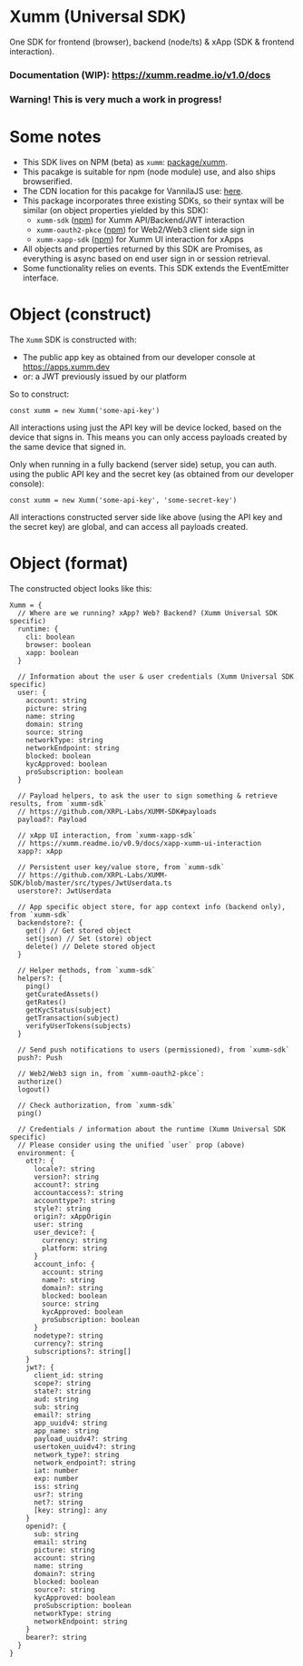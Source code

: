 # Xumm (Universal SDK)

One SDK for frontend (browser), backend (node/ts) & xApp (SDK & frontend interaction).

### Documentation (WIP): https://xumm.readme.io/v1.0/docs

### Warning! This is very much a work in progress!

# Some notes

- This SDK lives on NPM (beta) as `xumm`: [package/xumm](https://www.npmjs.com/package/xumm).
- This pacakge is suitable for npm (node module) use, and also ships browserified.
- The CDN location for this pacakge for VannilaJS use: [here](https://xumm.app/assets/cdn/xumm.min.js).
- This package incorporates three existing SDKs, so their syntax will be similar (on object properties yielded by this SDK):
  - `xumm-sdk` ([npm](https://www.npmjs.com/package/xumm-sdk)) for Xumm API/Backend/JWT interaction
  - `xumm-oauth2-pkce` ([npm](https://www.npmjs.com/package/xumm-oauth2-pkce)) for Web2/Web3 client side sign in
  - `xumm-xapp-sdk` ([npm](https://www.npmjs.com/package/xumm-xapp-sdk)) for Xumm UI interaction for xApps
- All objects and properties returned by this SDK are Promises, as everything is async based on end user sign in or session retrieval.
- Some functionality relies on events. This SDK extends the EventEmitter interface.

# Object (construct)

The `Xumm` SDK is constructed with:

- The public app key as obtained from our developer console at https://apps.xumm.dev
- or: a JWT previously issued by our platform

So to construct:

```
const xumm = new Xumm('some-api-key')
```

All interactions using just the API key will be device locked, based on the device that signs in. This means you can only access payloads created by the same device that signed in.

Only when running in a fully backend (server side) setup, you can auth. using the public API key and the secret key (as obtained from our developer console):

```
const xumm = new Xumm('some-api-key', 'some-secret-key')
```

All interactions constructed server side like above (using the API key and the secret key) are global, and can access all payloads created.

# Object (format)

The constructed object looks like this:

```
Xumm = {
  // Where are we running? xApp? Web? Backend? (Xumm Universal SDK specific)
  runtime: {
    cli: boolean
    browser: boolean
    xapp: boolean
  }

  // Information about the user & user credentials (Xumm Universal SDK specific)
  user: {
    account: string
    picture: string
    name: string
    domain: string
    source: string
    networkType: string
    networkEndpoint: string
    blocked: boolean
    kycApproved: boolean
    proSubscription: boolean
  }

  // Payload helpers, to ask the user to sign something & retrieve results, from `xumm-sdk`
  // https://github.com/XRPL-Labs/XUMM-SDK#payloads
  payload?: Payload

  // xApp UI interaction, from `xumm-xapp-sdk`
  // https://xumm.readme.io/v0.9/docs/xapp-xumm-ui-interaction
  xapp?: xApp

  // Persistent user key/value store, from `xumm-sdk`
  // https://github.com/XRPL-Labs/XUMM-SDK/blob/master/src/types/JwtUserdata.ts
  userstore?: JwtUserdata

  // App specific object store, for app context info (backend only), from `xumm-sdk`
  backendstore?: {
    get() // Get stored object
    set(json) // Set (store) object
    delete() // Delete stored object
  }

  // Helper methods, from `xumm-sdk`
  helpers?: {
    ping()
    getCuratedAssets()
    getRates()
    getKycStatus(subject)
    getTransaction(subject)
    verifyUserTokens(subjects)
  }

  // Send push notifications to users (permissioned), from `xumm-sdk`
  push?: Push

  // Web2/Web3 sign in, from `xumm-oauth2-pkce`:
  authorize()
  logout()

  // Check authorization, from `xumm-sdk`
  ping()

  // Credentials / information about the runtime (Xumm Universal SDK specific)
  // Please consider using the unified `user` prop (above)
  environment: {
    ott?: {
      locale?: string
      version?: string
      account?: string
      accountaccess?: string
      accounttype?: string
      style?: string
      origin?: xAppOrigin
      user: string
      user_device?: {
        currency: string
        platform: string
      }
      account_info: {
        account: string
        name?: string
        domain?: string
        blocked: boolean
        source: string
        kycApproved: boolean
        proSubscription: boolean
      }
      nodetype?: string
      currency?: string
      subscriptions?: string[]
    }
    jwt?: {
      client_id: string
      scope?: string
      state?: string
      aud: string
      sub: string
      email?: string
      app_uuidv4: string
      app_name: string
      payload_uuidv4?: string
      usertoken_uuidv4?: string
      network_type?: string
      network_endpoint?: string
      iat: number
      exp: number
      iss: string
      usr?: string
      net?: string
      [key: string]: any
    }
    openid?: {
      sub: string
      email: string
      picture: string
      account: string
      name: string
      domain?: string
      blocked: boolean
      source?: string
      kycApproved: boolean
      proSubscription: boolean
      networkType: string
      networkEndpoint: string
    }
    bearer?: string
  }
}
```
